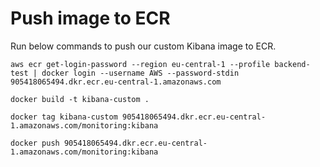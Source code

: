 # Push image to ECR
Run below commands to push our custom Kibana image to ECR.
```
aws ecr get-login-password --region eu-central-1 --profile backend-test | docker login --username AWS --password-stdin 905418065494.dkr.ecr.eu-central-1.amazonaws.com
```

```
docker build -t kibana-custom .
```

```
docker tag kibana-custom 905418065494.dkr.ecr.eu-central-1.amazonaws.com/monitoring:kibana
```

```
docker push 905418065494.dkr.ecr.eu-central-1.amazonaws.com/monitoring:kibana
```